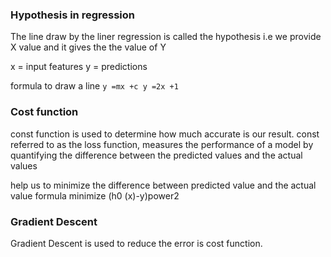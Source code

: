 ### Hypothesis in regression
The line draw by the liner regression is called the hypothesis 
i.e we provide X value and it gives the the value of Y

 x = input features
 y = predictions

formula to draw a line
 ``y =mx +c
 y =2x +1``

 ### Cost function
 const function is used to determine how much accurate is our result.
 const referred to as the loss function, measures the performance of a model by quantifying the difference between the predicted values and the actual values

 help us to minimize the difference between predicted value and the actual value 
 formula
 minimize (h0 (x)-y)power2

 ### Gradient Descent
Gradient Descent is used to reduce the error is cost function. 
